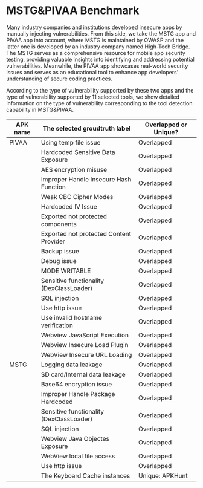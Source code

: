 # MSTG&PIVAA Benchmark

Many industry companies and institutions developed insecure apps by manually injecting vulnerabilities. From this side, we take the MSTG app and PIVAA app into account, where MSTG is maintained by OWASP and the latter one is developed by an industry company named High-Tech Bridge. The MSTG serves as a comprehensive resource for mobile app security testing, providing valuable insights into identifying and addressing potential vulnerabilities. Meanwhile, the PIVAA app showcases real-world security issues and serves as an educational tool to enhance app developers' understanding of secure coding practices.

According to the type of vulnerability supported by these two apps and the type of vulnerability supported by 11 selected tools, we show detailed information on the type of vulnerability corresponding to the tool detection capability in MSTG&PIVAA.

| APK name | The selected groudtruth label            | Overlapped or Unique? |
| -------- | ---------------------------------------- | --------------------- |
| PIVAA    | Using temp file issue                    | Overlapped            |
|          | Hardcoded Sensitive Data Exposure        | Overlapped            |
|          | AES encryption misuse                    | Overlapped            |
|          | Improper Handle Insecure Hash Function   | Overlapped            |
|          | Weak CBC Cipher Modes                    | Overlapped            |
|          | Hardcoded IV Issue                       | Overlapped            |
|          | Exported not protected components        | Overlapped            |
|          | Exported not protected Content Provider  | Overlapped            |
|          | Backup issue                             | Overlapped            |
|          | Debug issue                              | Overlapped            |
|          | MODE WRITABLE                            | Overlapped            |
|          | Sensitive functionality (DexClassLoader) | Overlapped            |
|          | SQL injection                            | Overlapped            |
|          | Use http issue                           | Overlapped            |
|          | Use invalid hostname verification        | Overlapped            |
|          | Webview JavaScript Execution             | Overlapped            |
|          | Webview Insecure Load Plugin             | Overlapped            |
|          | WebView Insecure URL Loading             | Overlapped            |
| MSTG     | Logging data leakage                     | Overlapped            |
|          | SD card/Internal data leakage            | Overlapped            |
|          | Base64 encryption issue                  | Overlapped            |
|          | Improper Handle Package Hardcoded        | Overlapped            |
|          | Sensitive functionality (DexClassLoader) | Overlapped            |
|          | SQL injection                            | Overlapped            |
|          | Webview Java Objectes Exposure           | Overlapped            |
|          | WebView local file access                | Overlapped            |
|          | Use http issue                           | Overlapped            |
|          | The Keyboard Cache instances             | Unique:  APKHunt      |
